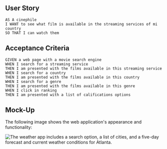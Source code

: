 

## User Story

```
AS A cinephile
I WANT to see what film is available in the streaming services of mi country
SO THAT I can watch them 
```

## Acceptance Criteria

```
GIVEN a web page with a movie search engine 
WHEN I search for a streaming service
THEN I am presented with the films available in this streaming service
WHEN I search for a country
THEN I am presented with the films available in this country
WHEN I search for a genre
THEN I am presented with the films available in this genre
WHEN I click in ranking
THEN I am presented with a list of califications options
```

## Mock-Up

The following image shows the web application's appearance and functionality:

![The weather app includes a search option, a list of cities, and a five-day forecast and current weather conditions for Atlanta.](./Assets/06-server-side-apis-homework-demo.png)


